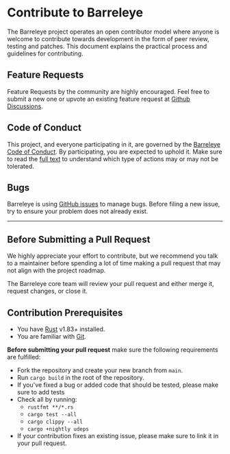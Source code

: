 # Contribute to Barreleye

The Barreleye project operates an open contributor model where anyone is welcome to contribute towards development in the form of peer review, testing and patches. This document explains the practical process and guidelines for contributing.

## Feature Requests

Feature Requests by the community are highly encouraged. Feel free to submit a new one or upvote an existing feature request at [Github Discussions](https://github.com/barreleye/barreleye/discussions).

## Code of Conduct

This project, and everyone participating in it, are governed by the [Barreleye Code of Conduct](CODE_OF_CONDUCT.md). By participating, you are expected to uphold it. Make sure to read the [full text](CODE_OF_CONDUCT.md) to understand which type of actions may or may not be tolerated.

## Bugs

Barreleye is using [GitHub issues](https://github.com/barreleye/barreleye/issues) to manage bugs. Before filing a new issue, try to ensure your problem does not already exist.

---

## Before Submitting a Pull Request

We highly appreciate your effort to contribute, but we recommend you talk to a maintainer before spending a lot of time making a pull request that may not align with the project roadmap.

The Barreleye core team will review your pull request and either merge it, request changes, or close it.

## Contribution Prerequisites

- You have [Rust](https://www.rust-lang.org/) v1.83+ installed.
- You are familiar with [Git](https://git-scm.com).

**Before submitting your pull request** make sure the following requirements are fulfilled:

- Fork the repository and create your new branch from `main`.
- Run `cargo build` in the root of the repository.
- If you've fixed a bug or added code that should be tested, please make sure to add tests
- Check all by running:
  - `rustfmt **/*.rs`
  - `cargo test --all`
  - `cargo clippy --all`
  - `cargo +nightly udeps`
- If your contribution fixes an existing issue, please make sure to link it in your pull request.